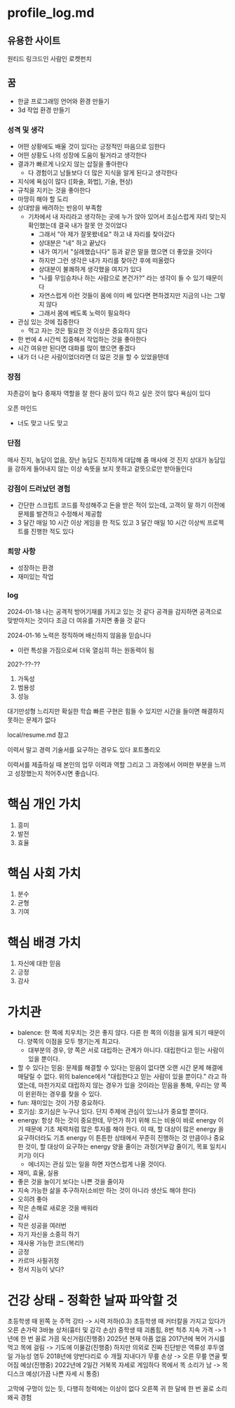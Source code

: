 # profile_log.md

## 유용한 사이트

원티드
링크드인
사람인
로켓펀치

## 꿈

- 한글 프로그래밍 언어와 환경 만들기
- 3d 작업 환경 만들기

### 성격 및 생각

- 어떤 상황에도 배울 것이 있다는 긍정적인 마음으로 임한다
- 어떤 상황도 나의 성장에 도움이 될거라고 생각한다
- 결과가 빠르게 나오지 않는 삽질을 좋아한다
    - 다 경험이고 남들보다 더 많은 지식을 알게 된다고 생각한다
- 지식에 욕심이 많다 ([화술, 화법], 기술, 현상)
- 규칙을 지키는 것을 좋아한다
- 마땅히 해야 할 도리
- 상대방을 배려하는 반응이 부족함
    - 기차에서 내 자리라고 생각하는 곳에 누가 앉아 있어서 조심스럽게 자리 맞는지 확인했는데 결국 내가 잘못 안 것이었다
        - 그래서 "아 제가 잘못봤네요" 하고 내 자리를 찾아갔다
        - 상대분은 "네" 하고 끝났다
        - 내가 여기서 "실례했습니다" 등과 같은 말을 했으면 더 좋았을 것이다
        - 하지만 그런 생각은 내가 자리를 찾아간 후에 떠올렸다
        - 상대분이 불쾌하게 생각했을 여지가 있다
        - "나를 무임승차나 하는 사람으로 본건가?" 라는 생각이 들 수 있기 때문이다
        - 자연스럽게 이런 것들이 몸에 이미 베 있다면 편하겠지만 지금의 나는 그렇지 않다
        - 그래서 몸에 베도록 노력이 필요하다
- 관심 있는 것에 집중한다
    - 먹고 자는 것은 필요한 것 이상은 중요하지 않다
- 한 번에 4 시간씩 집중해서 작업하는 것을 좋아한다
- 시간 여유만 된다면 대화를 많이 했으면 좋겠다
- 내가 더 나은 사람이었더라면 더 많은 것을 할 수 있었을텐데

### 장점

자존감이 높다
중재자 역할을 잘 한다
꿈이 있다
하고 싶은 것이 많다
욕심이 있다

오픈 마인드
- 너도 맞고 나도 맞고

### 단점

매사 진지, 농담이 없음, 장난 농담도 진지하게 대답해 줌
매사에 것 진지
상대가 농담임을 강하게 들어내지 않는 이상 속뜻을 보지 못하고 겉뜻으로만 받아들인다

### 강점이 드러났던 경험

- 간단한 스크립트 코드를 작성해주고 돈을 받은 적이 있는데, 고객이 말 하기 이전에 문제를 발견하고 수정해서 제공함
- 3 달간 매일 10 시간 이상 게임을 한 적도 있고 3 달간 매일 10 시간 이상씩 프로젝트를 진행한 적도 있다

### 희망 사항

- 성장하는 환경
- 재미있는 작업

### log

2024-01-18
나는 공격적 방어기재를 가지고 있는 것 같다
공격을 감지하면 공격으로 맞받아치는 것이다
조금 더 여유를 가지면 좋을 것 같다

2024-01-16
노력은 정직하며 배신하지 않음을 믿습니다
- 이런 특성을 가짐으로써 더욱 열심히 하는 원동력이 됨

202?-??-??
1. 가독성
2. 범용성
3. 성능

대기만성형
느리지만 확실한 학습
빠른 구현은 힘들 수 있지만
시간을 들이면 해결하지 못하는 문제가 없다

local/resume.md 참고

이력서 말고 경력 기술서를 요구하는 경우도 있다
포트폴리오

이력서를 제출하실 때 본인의 업무 이력과 역할 그리고 그 과정에서 어떠한 부분을 느끼고 성장했는지 적어주시면 좋습니다.

# 핵심 개인 가치

1. 흥미
2. 발전
3. 효율

# 핵심 사회 가치

1. 분수
2. 균형
3. 기여

# 핵심 배경 가치

1. 자신에 대한 믿음
2. 긍정
3. 감사

# 가치관

- balence: 한 쪽에 치우치는 것은 좋지 않다. 다른 한 쪽의 이점을 잃게 되기 때문이다. 양쪽의 이점을 모두 챙기는게 최고다.
  - 대부분의 경우, 양 쪽은 서로 대립하는 관계가 아니다. 대립한다고 믿는 사람이 있을 뿐이다.
- 할 수 있다는 믿음: 문제를 해결할 수 있다는 믿음이 없다면 오랜 시간 문제 해결에 매달릴 수 없다. 위의 balence에서 "대립한다고 믿는 사람이 있을 뿐이다." 라고 하였는데, 마찬가지로 대립하지 않는 경우가 있을 것이라는 믿음을 통해, 우리는 양 쪽이 윈윈하는 경우를 찾을 수 있다.
- fun: 재미있는 것이 가장 중요하다.
- 호기심: 호기심은 누구나 있다. 단지 주제에 관심이 있느냐가 중요할 뿐이다.
- energy: 항상 하는 것이 중요한데, 무언가 하기 위해 드는 비용이 바로 energy 이기 때문에 기초 체력처럼 많은 투자를 해야 한다. 이 때, 할 대상이 많은 energy 을 요구하더라도 기초 energy 이 튼튼한 상태에서 꾸준히 진행하는 것 만큼이나 중요한 것이, 할 대상이 요구하는 energy 양을 줄이는 과정(거부감 줄이기, 목표 일치시키기) 이다
  - 에너지는 관심 있는 일을 하면 자연스럽게 나올 것이다.
- 재미, 효율, 실용
- 좋은 것을 늘이기 보다는 나쁜 것을 줄이자
- 지속 가능한 삶을 추구하자(소비만 하는 것이 아니라 생산도 해야 한다)
- 오히려 좋아
- 작은 손해로 새로운 것을 배워라
- 감사
- 작은 성공을 여러번
- 자기 자신을 소중히 하기
- 재사용 가능한 코드(복리!)
- 긍정
- 카르마 사필귀정
- 정서 지능이 낮다?

# 건강 상태 - 정확한 날짜 파악할 것

초등학생 때 왼쪽 눈 주먹 강타 -> 시력 저하(0.3)
초등학생 때 커터칼을 가지고 있다가 오른 손가락 3바늘 상처(흉터 및 감각 손상)
중학생 때 괴롭힘, 8번 척추 지속 가격 -> 1년에 한 번 꼴로 가끔 욱신거림(진행중)
  2025년 현재 아픔 없음
2017년에 복어 가시를 먹고 목에 걸림 -> 기도에 이물감(진행중)
  하지만 의외로 진짜 진단받은 역류성 후두염일 가능성 염두
2018년에 양반다리로 수 개월 지내다가 무릎 손상 -> 오른 무릎 연골 찢어짐 예상(진행중)
2022년에 2일간 거북목 자세로 게임하다 목에서 똑 소리가 남 -> 목 디스크 예상(가끔 나쁜 자세 시 통증)

고막에 구멍이 있는 듯, 다행히 청력에는 이상이 없다
  오른쪽 귀 한 달에 한 번 꼴로 소리 왜곡 경험
